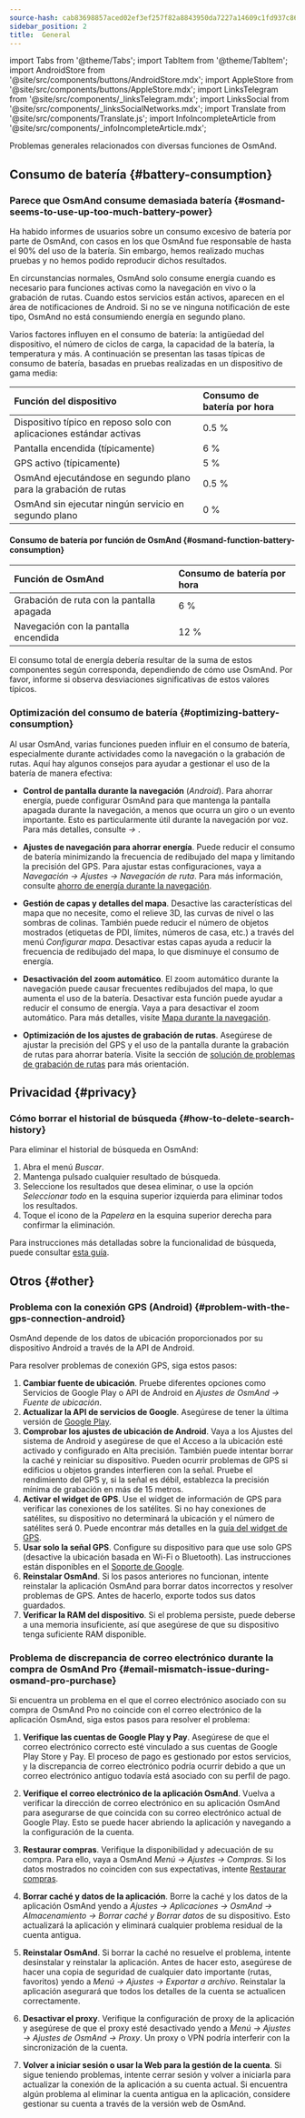 ```yaml
---
source-hash: cab83698857aced02ef3ef257f82a8843950da7227a14609c1fd937c86c5c499
sidebar_position: 2
title:  General
---
```

import Tabs from '@theme/Tabs';
import TabItem from '@theme/TabItem';
import AndroidStore from '@site/src/components/buttons/AndroidStore.mdx';
import AppleStore from '@site/src/components/buttons/AppleStore.mdx';
import LinksTelegram from '@site/src/components/_linksTelegram.mdx';
import LinksSocial from '@site/src/components/_linksSocialNetworks.mdx';
import Translate from '@site/src/components/Translate.js';
import InfoIncompleteArticle from '@site/src/components/_infoIncompleteArticle.mdx';


Problemas generales relacionados con diversas funciones de OsmAnd.

## Consumo de batería {#battery-consumption}

### Parece que OsmAnd consume demasiada batería {#osmand-seems-to-use-up-too-much-battery-power}

Ha habido informes de usuarios sobre un consumo excesivo de batería por parte de OsmAnd, con casos en los que OsmAnd fue responsable de hasta el 90% del uso de la batería. Sin embargo, hemos realizado muchas pruebas y no hemos podido reproducir dichos resultados.

En circunstancias normales, OsmAnd solo consume energía cuando es necesario para funciones activas como la navegación en vivo o la grabación de rutas. Cuando estos servicios están activos, aparecen en el área de notificaciones de Android. Si no se ve ninguna notificación de este tipo, OsmAnd no está consumiendo energía en segundo plano.

Varios factores influyen en el consumo de batería: la antigüedad del dispositivo, el número de ciclos de carga, la capacidad de la batería, la temperatura y más. A continuación se presentan las tasas típicas de consumo de batería, basadas en pruebas realizadas en un dispositivo de gama media:

| Función del dispositivo | Consumo de batería por hora |
| :--- | :--- |
| Dispositivo típico en reposo solo con aplicaciones estándar activas | 0.5 % |
| Pantalla encendida (típicamente) | 6 % |
| GPS activo (típicamente) | 5 % |
| OsmAnd ejecutándose en segundo plano para la grabación de rutas | 0.5 % |
| OsmAnd sin ejecutar ningún servicio en segundo plano | 0 % |

#### Consumo de batería por función de OsmAnd {#osmand-function-battery-consumption}

| Función de OsmAnd | Consumo de batería por hora |
| :--- | :--- |
| Grabación de ruta con la pantalla apagada | 6 % |
| Navegación con la pantalla encendida | 12 % |

El consumo total de energía debería resultar de la suma de estos componentes según corresponda, dependiendo de cómo use OsmAnd. Por favor, informe si observa desviaciones significativas de estos valores típicos.


### Optimización del consumo de batería {#optimizing-battery-consumption}

Al usar OsmAnd, varias funciones pueden influir en el consumo de batería, especialmente durante actividades como la navegación o la grabación de rutas. Aquí hay algunos consejos para ayudar a gestionar el uso de la batería de manera efectiva:

- **Control de pantalla durante la navegación** (*Android*). Para ahorrar energía, puede configurar OsmAnd para que mantenga la pantalla apagada durante la navegación, a menos que ocurra un giro o un evento importante. Esto es particularmente útil durante la navegación por voz. Para más detalles, consulte *<Translate android="true" ids="shared_string_menu,configure_profile,general_settings_2"/> → [<Translate android="true" ids="screen_control"/>](../navigation/guidance/voice-navigation.md#screen-control)*.

- **Ajustes de navegación para ahorrar energía**. Puede reducir el consumo de batería minimizando la frecuencia de redibujado del mapa y limitando la precisión del GPS. Para ajustar estas configuraciones, vaya a *Navegación → Ajustes → Navegación de ruta*. Para más información, consulte [ahorro de energía durante la navegación](../navigation/setup/route-navigation.md#power-saving-tips).

- **Gestión de capas y detalles del mapa**. Desactive las características del mapa que no necesite, como el relieve 3D, las curvas de nivel o las sombras de colinas. También puede reducir el número de objetos mostrados (etiquetas de PDI, límites, números de casa, etc.) a través del menú *Configurar mapa*. Desactivar estas capas ayuda a reducir la frecuencia de redibujado del mapa, lo que disminuye el consumo de energía.

- **Desactivación del zoom automático**. El zoom automático durante la navegación puede causar frecuentes redibujados del mapa, lo que aumenta el uso de la batería. Desactivar esta función puede ayudar a reducir el consumo de energía. Vaya a *<Translate android="true" ids="shared_string_menu,shared_string_settings,application_profiles,routing_settings_2,map_during_navigation"/>* para desactivar el zoom automático. Para más detalles, visite [Mapa durante la navegación](../navigation/guidance/map-during-navigation.md).

- **Optimización de los ajustes de grabación de rutas**. Asegúrese de ajustar la precisión del GPS y el uso de la pantalla durante la grabación de rutas para ahorrar batería. Visite la sección de [solución de problemas de grabación de rutas](../troubleshooting/track-recording-issues.md) para más orientación.


## Privacidad {#privacy}

<!--
Privacy related issues (delete history / check internet usage / permissions).
-->

### Cómo borrar el historial de búsqueda {#how-to-delete-search-history}

Para eliminar el historial de búsqueda en OsmAnd:

1. Abra el menú *Buscar*.
2. Mantenga pulsado cualquier resultado de búsqueda.
3. Seleccione los resultados que desea eliminar, o use la opción *Seleccionar todo* en la esquina superior izquierda para eliminar todos los resultados.
4. Toque el icono de la *Papelera* en la esquina superior derecha para confirmar la eliminación.

Para instrucciones más detalladas sobre la funcionalidad de búsqueda, puede consultar [esta guía](../search/search-history.md).


## Otros {#other}

### Problema con la conexión GPS (Android) {#problem-with-the-gps-connection-android}

OsmAnd depende de los datos de ubicación proporcionados por su dispositivo Android a través de la API de Android.

Para resolver problemas de conexión GPS, siga estos pasos:

1. **Cambiar fuente de ubicación**. Pruebe diferentes opciones como Servicios de Google Play o API de Android en *Ajustes de OsmAnd → Fuente de ubicación*.
2. **Actualizar la API de servicios de Google**. Asegúrese de tener la última versión de [Google Play](https://play.google.com/store/apps/details?id=com.google.android.gms&hl=en&gl=US).
3. **Comprobar los ajustes de ubicación de Android**. Vaya a los Ajustes del sistema de Android y asegúrese de que el Acceso a la ubicación esté activado y configurado en Alta precisión. También puede intentar borrar la caché y reiniciar su dispositivo. Pueden ocurrir problemas de GPS si edificios u objetos grandes interfieren con la señal. Pruebe el rendimiento del GPS y, si la señal es débil, establezca la precisión mínima de grabación en más de 15 metros.
4. **Activar el widget de GPS**. Use el widget de información de GPS para verificar las conexiones de los satélites. Si no hay conexiones de satélites, su dispositivo no determinará la ubicación y el número de satélites será 0. Puede encontrar más detalles en la [guía del widget de GPS](../widgets/info-widgets.md#gps-info).
5. **Usar solo la señal GPS**. Configure su dispositivo para que use solo GPS (desactive la ubicación basada en Wi-Fi o Bluetooth). Las instrucciones están disponibles en el [Soporte de Google](https://support.google.com/android/answer/3467281?hl=en).
6. **Reinstalar OsmAnd**. Si los pasos anteriores no funcionan, intente reinstalar la aplicación OsmAnd para borrar datos incorrectos y resolver problemas de GPS. Antes de hacerlo, exporte todos sus datos guardados.
7. **Verificar la RAM del dispositivo**. Si el problema persiste, puede deberse a una memoria insuficiente, así que asegúrese de que su dispositivo tenga suficiente RAM disponible.


### Problema de discrepancia de correo electrónico durante la compra de OsmAnd Pro {#email-mismatch-issue-during-osmand-pro-purchase}

<!-- ???
or this title:
### Resolving payment account and app email sync issues in OsmAnd {#resolving-payment-account-and-app-email-sync-issues-in-osmand}
-->

Si encuentra un problema en el que el correo electrónico asociado con su compra de OsmAnd Pro no coincide con el correo electrónico de la aplicación OsmAnd, siga estos pasos para resolver el problema:

1. **Verifique las cuentas de Google Play y Pay**. Asegúrese de que el correo electrónico correcto esté vinculado a sus cuentas de Google Play Store y Pay. El proceso de pago es gestionado por estos servicios, y la discrepancia de correo electrónico podría ocurrir debido a que un correo electrónico antiguo todavía está asociado con su perfil de pago.

2. **Verifique el correo electrónico de la aplicación OsmAnd**. Vuelva a verificar la dirección de correo electrónico en su aplicación OsmAnd para asegurarse de que coincida con su correo electrónico actual de Google Play. Esto se puede hacer abriendo la aplicación y navegando a la configuración de la cuenta.

3. **Restaurar compras**. Verifique la disponibilidad y adecuación de su compra. Para ello, vaya a OsmAnd *Menú → Ajustes → Compras*. Si los datos mostrados no coinciden con sus expectativas, intente [Restaurar compras](./purchases_payments.md#how-to-buy-and-restore-osmand-in-the-huawei-appgallery-without-huawei-mobile-services).

4. **Borrar caché y datos de la aplicación**. Borre la caché y los datos de la aplicación OsmAnd yendo a *Ajustes → Aplicaciones → OsmAnd → Almacenamiento → Borrar caché y Borrar datos* de su dispositivo. Esto actualizará la aplicación y eliminará cualquier problema residual de la cuenta antigua.

5. **Reinstalar OsmAnd**. Si borrar la caché no resuelve el problema, intente desinstalar y reinstalar la aplicación. Antes de hacer esto, asegúrese de hacer una copia de seguridad de cualquier dato importante (rutas, favoritos) yendo a *Menú → Ajustes → Exportar a archivo*. Reinstalar la aplicación asegurará que todos los detalles de la cuenta se actualicen correctamente.

6. **Desactivar el proxy**. Verifique la configuración de proxy de la aplicación y asegúrese de que el proxy esté desactivado yendo a *Menú → Ajustes → Ajustes de OsmAnd → Proxy*. Un proxy o VPN podría interferir con la sincronización de la cuenta.

7. **Volver a iniciar sesión o usar la Web para la gestión de la cuenta**. Si sigue teniendo problemas, intente cerrar sesión y volver a iniciarla para actualizar la conexión de la aplicación a su cuenta actual. Si encuentra algún problema al eliminar la cuenta antigua en la aplicación, considere gestionar su cuenta a través de la versión web de OsmAnd.
